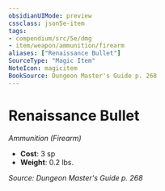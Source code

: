 ```yaml
---
obsidianUIMode: preview
cssclass: json5e-item
tags:
- compendium/src/5e/dmg
- item/weapon/ammunition/firearm
aliases: ["Renaissance Bullet"]
SourceType: "Magic Item"
NoteIcon: magicitem
BookSource: Dungeon Master's Guide p. 268
---
```

# Renaissance Bullet
*Ammunition (Firearm)*  

- **Cost**: 3 sp
- **Weight**: 0.2 lbs.

*Source: Dungeon Master's Guide p. 268*